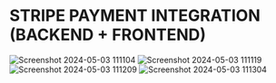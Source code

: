 # STRIPE PAYMENT INTEGRATION (BACKEND + FRONTEND)

![Screenshot 2024-05-03 111104](https://github.com/pnkjxmwl/Stripe-Payment-Integration/assets/81282394/ef6159d4-47ab-474b-985a-79c17af8add0)
![Screenshot 2024-05-03 111119](https://github.com/pnkjxmwl/Stripe-Payment-Integration/assets/81282394/52357da1-696a-438f-bb90-62219de058f4)
![Screenshot 2024-05-03 111209](https://github.com/pnkjxmwl/Stripe-Payment-Integration/assets/81282394/94682030-3186-4cd6-84a5-d96a274ab60a)
![Screenshot 2024-05-03 111304](https://github.com/pnkjxmwl/Stripe-Payment-Integration/assets/81282394/739a1b33-a193-43bb-9256-4388a2b1b1d1)
